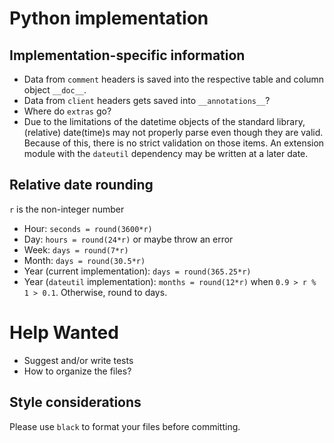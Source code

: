# Python implementation

## Implementation-specific information

* Data from `comment` headers is saved into the respective table and column
  object `__doc__`.
* Data from `client` headers gets saved into `__annotations__`?
* Where do `extras` go?
* Due to the limitations of the datetime objects of the standard library,
  (relative) date(time)s may not properly parse even though they are valid.
  Because of this, there is no strict validation on those items.  An extension
  module with the `dateutil` dependency may be written at a later date.

## Relative date rounding

`r` is the non-integer number

* Hour: `seconds = round(3600*r)`
* Day: `hours = round(24*r)` or maybe throw an error
* Week: `days = round(7*r)`
* Month: `days = round(30.5*r)`
* Year (current implementation): `days = round(365.25*r)`
* Year (`dateutil` implementation): `months = round(12*r)` when `0.9 > r % 1 >
  0.1`.  Otherwise, round to days.

# Help Wanted

* Suggest and/or write tests
* How to organize the files?

## Style considerations

Please use `black` to format your files before committing.
